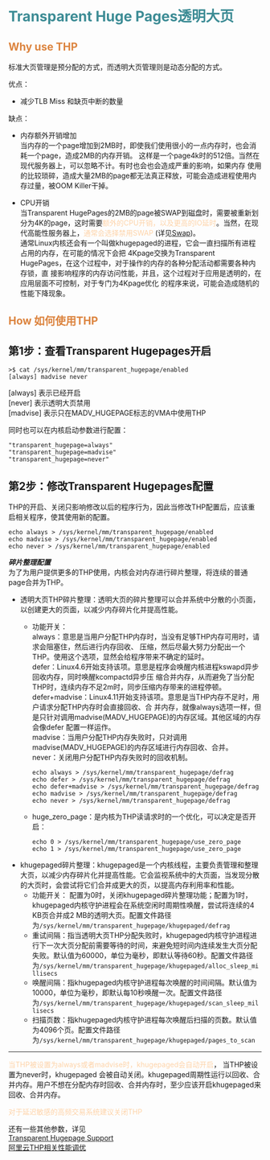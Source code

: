 # <font  color='3d8c95'>Transparent Huge Pages透明大页</font>

## <font  color='dc843f'>Why use THP</font>
标准大页管理是预分配的方式，而透明大页管理则是动态分配的方式。

优点：
- 减少TLB Miss 和缺页中断的数量

缺点：
- 内存额外开销增加  
当内存的一个page增加到2MB时，即使我们使用很小的一点内存时，也会消耗一个page，造成2MB的内存开销。 这样是一个page4k时的512倍。当然在现代服务器上，可以忽略不计。有时也会也会造成严重的影响，如果内存 使用的比较琐碎，造成大量2MB的page都无法真正释放，可能会造成进程使用内存过量，被OOM Killer干掉。

- CPU开销  
当Transparent HugePages的2MB的page被SWAP到磁盘时，需要被重新划分为4K的page，这时需要<font  color='fed3a8'>额外的CPU开销，以及更高的IO延时</font>。当然，在现代高能性服务器上，<font  color='fed3a8'>通常会选择禁用SWAP</font> (详见[Swap](Swap.md))。  
通常Linux内核还会有一个叫做khugepaged的进程，它会一直扫描所有进程占用的内存，在可能的情况下会把 4Kpage交换为Transparent HugePages，在这个过程中，对于操作的内存的各种分配活动都需要各种内存锁，直 接影响程序的内存访问性能，并且，这个过程对于应用是透明的，在应用层面不可控制，对于专门为4Kpage优化 的程序来说，可能会造成随机的性能下降现象。

## <font  color='dc843f'>How 如何使用THP</font>
## 第1步：查看Transparent Hugepages开启
```
>$ cat /sys/kernel/mm/transparent_hugepage/enabled
[always] madvise never
```
[always] 表示已经开启  
[never] 表示透明大页禁用  
[madvise] 表示只在MADV_HUGEPAGE标志的VMA中使用THP  

同时也可以在内核启动参数进行配置：
```
"transparent_hugepage=always"
"transparent_hugepage=madvise"
"transparent_hugepage=never"
```

## 第2步：修改Transparent Hugepages配置
THP的开启、关闭只影响修改以后的程序行为，因此当修改THP配置后，应该重启相关程序，使其使用新的配置。
```
echo always > /sys/kernel/mm/transparent_hugepage/enabled
echo madvise > /sys/kernel/mm/transparent_hugepage/enabled
echo never > /sys/kernel/mm/transparent_hugepage/enabled
```

***碎片整理配置***  
为了为用户提供更多的THP使用，内核会对内存进行碎片整理，将连续的普通page合并为THP。  
- 透明大页THP碎片整理：透明大页的碎片整理可以合并系统中分散的小页面，以创建更大的页面，以减少内存碎片化并提高性能。
  - 功能开关：  
    always：意思是当用户分配THP内存时，当没有足够THP内存可用时，请求会阻塞住，然后进行内存回收、 压缩，然后尽最大努力分配出一个THP。使用这个选项，显然会给程序带来不确定的延时。  
    defer：Linux4.6开始支持该项。意思是程序会唤醒内核进程kswapd异步回收内存，同时唤醒kcompactd异步压 缩合并内存，从而避免了当分配THP时，连续内存不足2m时，同步压缩内存带来的进程停顿。  
    defer+madvise：Linux4.11开始支持该项。意思是当THP内存不足时，用户请求分配THP内存时会直接回收、合 并内存，就像always选项一样，但是只针对调用madvise(MADV_HUGEPAGE)的内存区域。其他区域的内存会像defer 配置一样运作。  
    madvise：当用户分配THP内存失败时，只对调用madvise(MADV_HUGEPAGE)的内存区域进行内存回收、合并。    
    never：关闭用户分配THP内存失败时的回收机制。  

    ```
    echo always > /sys/kernel/mm/transparent_hugepage/defrag
    echo defer > /sys/kernel/mm/transparent_hugepage/defrag
    echo defer+madvise > /sys/kernel/mm/transparent_hugepage/defrag
    echo madvise > /sys/kernel/mm/transparent_hugepage/defrag
    echo never > /sys/kernel/mm/transparent_hugepage/defrag
    ```
  - huge_zero_page：是内核为THP读请求时的一个优化，可以决定是否开启：
    ```
    echo 0 > /sys/kernel/mm/transparent_hugepage/use_zero_page
    echo 1 > /sys/kernel/mm/transparent_hugepage/use_zero_page
    ```
- khugepaged碎片整理：khugepaged是一个内核线程，主要负责管理和整理大页，以减少内存碎片化并提高性能。它会监视系统中的大页面，当发现分散的大页时，会尝试将它们合并成更大的页，以提高内存利用率和性能。
  - 功能开关： 配置为0时，关闭khugepaged碎片整理功能；配置为1时，khugepaged内核守护进程会在系统空闲时周期性唤醒，尝试将连续的4 KB页合并成2 MB的透明大页。配置文件路径为`/sys/kernel/mm/transparent_hugepage/khugepaged/defrag`
  - 重试间隔：指当透明大页THP分配失败时，khugepaged内核守护进程进行下一次大页分配前需要等待的时间，来避免短时间内连续发生大页分配失败。默认值为60000，单位为毫秒，即默认等待60秒。配置文件路径为`/sys/kernel/mm/transparent_hugepage/khugepaged/alloc_sleep_millisecs`
  - 唤醒间隔：指khugepaged内核守护进程每次唤醒的时间间隔。默认值为10000，单位为毫秒，即默认每10秒唤醒一次。配置文件路径为`/sys/kernel/mm/transparent_hugepage/khugepaged/scan_sleep_millisecs`
  - 扫描页数：指khugepaged内核守护进程每次唤醒后扫描的页数。默认值为4096个页。配置文件路径为`/sys/kernel/mm/transparent_hugepage/khugepaged/pages_to_scan`

---
<font  color='fed3a8'>当THP被设置为always或者madvise时，khugepaged会自动开启</font>，
当THP被设置为never时，khugepaged 会被自动关闭。khugepaged周期性运行以回收、合并内存。用户不想在分配内存时回收、合并内存时，至少应该开启khugepaged来回收、合并内存。

<font color="fed3a8">对于延迟敏感的高频交易系统建议关闭THP</font>

还有一些其他参数，详见  
[Transparent Hugepage Support](https://docs.kernel.org/admin-guide/mm/transhuge.html)  
[阿里云THP相关性能调优](https://help.aliyun.com/zh/alinux/support/performance-tuning-method-related-to-transparent-large-page-thp-in)  